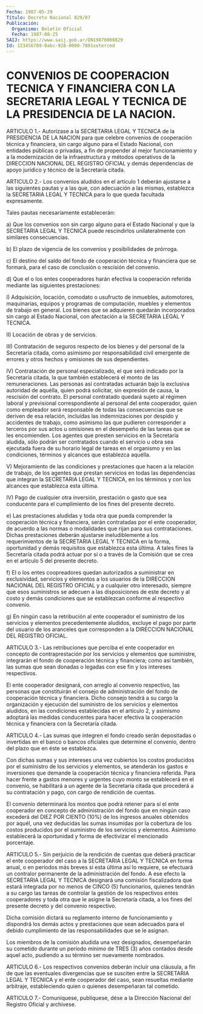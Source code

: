 ```yaml
---
Fecha: 1987-05-29
Título: Decreto Nacional 829/87
Publicación:
  Organismo: Boletín Oficial
  Fecha: 1987-08-25
SAIJ: https://www.saij.gob.ar/DN19870000829
Id: 123456789-0abc-928-0000-7891soterced
---
```

# CONVENIOS DE COOPERACION TECNICA Y FINANCIERA CON LA SECRETARIA LEGAL Y TECNICA DE LA PRESIDENCIA DE LA NACION.

<a id="1"></a>
ARTICULO  1.-  Autorízase  a  la  SECRETARIA  LEGAL Y TECNICA de la PRESIDENCIA DE LA NACION para que celebre convenios  de cooperación técnica  y  financiera,  sin cargo alguno para el Estado  Nacional, con entidades públicas o privadas,  a  fin  de  propender  al mejor funcionamiento  y  a  la  modernización  de  la  infraestructura  y métodos  operativos de la DIRECCION NACIONAL DEL REGISTRO OFICIAL y demás dependencias  de  apoyo  jurídico  y técnico de la Secretaría citada.

<a id="2"></a>
ARTICULO  2.-  Los  convenios  aludidos  en  el  artículo 1 deberán ajustarse  a  las siguientes pautas y a las que, con  adecuación  a las mismas, establezca  la  SECRETARIA  LEGAL Y TECNICA para lo que queda facultada expresamente.

Tales pautas necesariamente establecerán:

a) Que los convenios son sin cargo alguno  para  el Estado Nacional y que la SECRETARIA LEGAL Y TECNICA puede rescindirlos unilateralmente con similares consecuencias.

b)  El  plazo  de  vigencia  de  los  convenios y posibilidades  de prórroga.

c)  El  destino  del  saldo  del  fondo  de cooperación  técnica  y financiera que se formará, para el caso de  conclusión  o rescisión del convenio.

d)  Que  el  o los entes cooperadores harán efectiva la cooperación referida mediante las siguientes prestaciones:

I)  Adquisición,  locación,  comodato  o  usufructo  de  inmuebles, automotores,  maquinarias,  equipos  y  programas  de  computación, muebles  y  elementos  de  trabajo  en  general. Los bienes que  se adquieren quedarán incorporados sin cargo  al  Estado Nacional, con afectación a la SECRETARIA LEGAL Y TECNICA.

II) Locación de obras y de servicios.

III) Contratación de seguros respecto de los bienes  y del personal de  la  Secretaría citada, como asimismo por responsabilidad  civil emergente de errores y otros hechos y omisiones de sus dependientes.

IV) Contratación  de  personal  especializado, el que será indicado por la Secretaría citada, la que  también  establecerá  el monto de las remuneraciones. Las personas así contratadas actuarán  bajo  la exclusiva    autoridad  de  aquélla,  quien  podrá  solicitar,  sin expresión  de  causa,   la  rescisión  del  contrato.  El  personal contratado  quedará  sujeto    al  régimen  laboral  y  previsional correspondiente  al  personal  del   ente  cooperador,  quien  como empleador  será  responsable  de  todas las  consecuencias  que  se deriven de esa relación, incluídas  las indemnizaciones por despido y accidentes de trabajo, como asimismo las que pudieren corresponder a terceros por sus actos  u  omisiones en el desempeño de  las  tareas  que  se les encomienden. Los agentes  que  presten servicios en la Secretaría  aludida,  sólo  podrán  ser contratados cuando  el servicio u obra sea ejecutada fuera de su horario  legal de tareas  en  el  organismo  y  en  las  condiciones,  términos  y alcances que establezca aquélla.

V)  Mejoramiento  de  las condiciones y prestaciones que hacen a la relación de trabajo, de  los agentes que prestan servicios en todas las dependencias que integran  la  SECRETARIA  LEGAL  Y TECNICA, en los  términos  y con los alcances que establezca esta última.

IV) Pago de cualquier  otra  inversión,  prestación o gasto que sea conducente para el cumplimiento de los fines  del presente decreto.

e)  Las prestaciones aludidas y toda otra que pueda  comprender  la cooperación  técnica  y  financiera,  serán contratadas por el ente cooperador, de acuerdo a las normas o modalidades  que  rijan  para sus    contrataciones.    Dichas   prestaciones  deberán  ajustarse ineludiblemente  a los requerimientos  de  la  SECRETARIA  LEGAL  Y TECNICA en la forma,  oportunidad y demás requisitos que establezca esta última. A tales fines  la  Secretaría  citada podrá actuar por sí  o  a  través de la Comisión que se crea en el  artículo  5  del presente decreto.

f) El o los  entes coopreadores quedan autorizados a suministrar en exclusividad,  servicios y elementos a los usuarios de la DIRECCION NACIONAL  DEL REGISTRO  OFICIAL  y  a  cualquier  otro  interesado, siempre que  esos  suministros  se  adecuen  a las disposiciones de este  decreto  y  al costo y demás condiciones que  se  establezcan conforme al respectivo convenio.

g) En ningún caso la  retribución  al ente cooperador el suministro de los servicios y elementos precedentemente  aludidos,  excluye el pago por parte del usuario de los aranceles que corresponden  a  la DIRECCION NACIONAL DEL REGISTRO OFICIAL.

<a id="3"></a>
ARTICULO  3.-  Las  retribuciones que perciba el ente cooperador en concepto de contraprestación  por  los  servicios  y  elementos que suministre,    integrarán  el  fondo  de  cooperación  técnica    y financiera; como  así también, las sumas que sean donadas o legadas con ese fin y los intereses respectivos.

El ente cooperador  designará,  con arreglo al convenio respectivo, las  personas que constituirán el  consejo  de  administración  del fondo  de  cooperación técnica y financiera. Dicho consejo tendrá a su  cargo  la  organización  y  ejecución  del  suministro  de  los servicios y  elementos aludidos, en las condiciones establecidas en el artículo 2,  y  asimismo  adoptará  las medidas conducentes para hacer  efectiva  la  cooperación  técnica  y    financiera  con  la Secretaría citada.

<a id="4"></a>
ARTICULO   4.-  Las  sumas  que  integren  el  fondo  creado  serán depositadas  o  invertidas  en  el  banco  o  bancos  oficiales que determine el convenio, dentro del plazo que en éste se  establezca.

Con  dichas  sumas  y  sus  intereses  una vez cubiertos los costos producidos  por  el  suministro de los servicios  y  elementos,  se atenderán  los gastos e  inversiones  que  demande  la  cooperación técnica y financiera  referida.  Para hacer frente a gastos menores y urgentes cuyo monto se establecerá  en el convenio, se habilitará a un agente de la Secretaría citada que procederá a su contratación  y  pago,  con  cargo de rendición  de  cuentas.

El convenio determinará los montos  que  podrá  retener  para sí el ente  cooperador  en  concepto  de administración del fondo que  en ningún caso excederá del DIEZ POR  CIENTO  (10%)  de  los  ingresos anuales  obtenidos por aquél, una vez deducidas las sumas insumidas por la cobertura  de los costos producidos por el suministro de los servicios y elementos.  Asimismo establecerá la oportunidad y forma de efectivizar el mencionado porcentaje.

<a id="5"></a>
ARTICULO  5.-  Sin  perjuicio de la rendición de cuentas que deberá practicar el ente cooperador  del  caso  a  la  SECRETARIA  LEGAL Y TECNICA  en  forma  anual,  o en períodos más breves si esta última así  lo  requiere,  se efectuará  un  contralor  permanente  de  la administración del fondo.  A  ese  efecto  la  SECRETARIA  LEGAL  Y TECNICA  designará  una comisión fiscalizadora que estará integrada por no menos de CINCO  (5) funcionarios, quienes tendrán a su cargo las  tareas  de controlar  la  gestión  de  los  respectivos  entes cooperadores y  toda otra que le asigne la Secretaría citada, a los fines  del  presente   decreto  y  del  convenio  respectivo.

Dicha comisión dictará  su  reglamento  interno de funcionamiento y dispondrá los demás actos y prestaciones  que  sean  adecuados para el debido cumplimiento de las responsabilidades que se  le asignan.

Los miembros de la comisión aludida una vez designados, desempeñarán  su  cometido  durante  un período mínimo de TRES  (3) años  contados  desde  aquel  acto,  pudiendo   a  su  término  ser nuevamente nombrados.

<a id="6"></a>
ARTICULO    6.-  Los  respectivos  convenios  deberán  incluir  una cláusula, a fin  de que las eventuales divergencias que se susciten entre la SECRETARIA  LEGAL Y TECNICA y el ente cooperador del caso, sean resueltas mediante  arbitraje,  estableciendo  quien o quienes desempeñaran tal cometido.

<a id="7"></a>
ARTICULO  7.- Comuníquese, publíquese, dése a la Dirección Nacional del Registro Oficial y archívese.